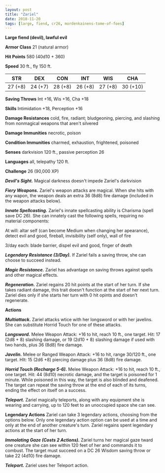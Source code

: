 ```yaml
---
layout: post
title: "Zariel"
date: 2018-11-20
tags: [large, fiend, cr26, mordenkainens-tome-of-foes]
---
```


**Large fiend (devil), lawful evil**

**Armor Class** 21 (natural armor)

**Hit Points** 580 (40d10 + 360)

**Speed** 30 ft., fly 150 ft.

|   STR   |   DEX   |   CON   |   INT   |   WIS   |   CHA   |
|:-----:|:-----:|:-----:|:-----:|:-----:|:-----:|
| 27 (+8) | 24 (+7) | 28 (+8) | 26 (+8) | 27 (+8) | 30 (+10) |

**Saving Throws** Int +16, Wis +16, Cha +18

**Skills** Intimidation +18, Perception +16

**Damage Resistances** cold, fire, radiant; bludgeoning, piercing, and slashing from nonmagical weapons that aren't silvered

**Damage Immunities** necrotic, poison

**Condition Immunities** charmed, exhaustion, frightened, poisoned

**Senses** darkvision 120 ft., passive perception 26

**Languages** all, telepathy 120 ft.

**Challenge** 26 (90,000 XP)

***Devil's Sight.*** Magical darkness doesn't impede Zariel's darkvision

***Fiery Weapons.*** Zariel's weapon attacks are magical. When she hits with any wapon, the weapon deals an extra 36 (8d8) fire damage (included in the weapon attacks below).

***Innate Spellcasting.*** Zariel's innate spellcasting ability is Charisma (spell save DC 26). She can innately cast the following spells, requiring no material components:

At will: altar self (can become Medium when changing her apearance), detect evil and good, fireball, invisibility (self only), wall of fire

3/day each: blade barrier, dispel evil and good, finger of death

***Legendary Resistance (3/Day).*** If Zariel fails a saving throw, she can choose to succeed instead.

***Magic Resistance.*** Zariel has advantage on saving throws against spells and other magical effects.

***Regeneration.*** Zariel regains 20 hit points at the start of her turn. If she takes radiant damage, this trait doesn't function at the start of her next turn. Zariel dies only if she starts her turn with 0 hit opints and doesn't regenerate.

**Actions**

***Multiattack.*** Zariel attacks wtice with her longsword or with her javelins. She can substitute Horrid Touch for one of these attacks.

***Longsword.*** Melee Weapon Attack: +16 to hit, reach 10 ft., one target. Hit: 17 (2d8 + 8) slashing damage, or 19 (2d10 + 8) slashing damage if used with two hands, plus 36 (8d8) fire damage.

***Javelin.*** Melee or Ranged Weapon Attack: +16 to hit, range 30/120 ft., one target. HIt: 15 (2d6 +8) piercing damage plus 36 (8d8) fire damage.

***Horrid Touch (Recharge 5-6).*** Melee Weapon Attack: +16 to hit, reach 10 ft., one target. Hit: 44 (8d10) necrotic damage, and the target is poisoned for 1 minute. While poisoned in this way, the target is also blinded and deafened. The target can repeat the saving throw at the end of each of its turns, ending the effect on itself on a success.

***Teleport.*** Zariel magically teleports, along with any equipment she is wearing and carrying, up to 120 feet to an unoccupied space she can see.

**Legendary Actions**
Zariel can take 3 legendary actions, choosing from the options below. Only one legendary action option can be used at a time and only at the end of another creature's turn. Zariel regains spent legendary actions at the start of her turn.

***Immolating Gaze (Costs 2 Actions).*** Zariel turns her magical gaze tward one creature she can see within 120 feet of her and commands it to combust. The target must succeed on a DC 26 Wisdom saving throw or take 22 (4d10) fire damage.

***Teleport.*** Zariel uses her Teleport action.


